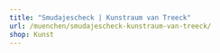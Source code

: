 ```yaml
---
title: "Smudajescheck | Kunstraum van Treeck"
url: /muenchen/smudajescheck-kunstraum-van-treeck/
shop: Kunst
---
```

